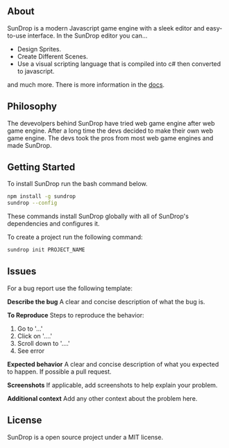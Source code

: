 
## About

SunDrop is a modern Javascript game engine with a sleek editor and easy-to-use interface. In the SunDrop editor you can...

* Design Sprites.
* Create Different Scenes.
* Use a visual scripting language that is compiled into c# then converted to javascript.

and much more. There is more information in the [docs](https://gapplecider.github.io/SunDrop/).


## Philosophy 

The devevolpers behind SunDrop have tried web game engine after web game engine. After a long time the devs decided to make their own web game engine. The devs took the pros from most web game engines and made SunDrop.


## Getting Started

To install SunDrop run the bash command below.

```bash
npm install -g sundrop
sundrop --config
```

These commands install SunDrop globally with all of SunDrop's dependencies and configures it.

To create a project run the following command:
```bash
sundrop init PROJECT_NAME
```


## Issues 
 
 For a bug report use the following template:

**Describe the bug**
A clear and concise description of what the bug is.

**To Reproduce**
Steps to reproduce the behavior:

1. Go to '...'
2. Click on '....'
3. Scroll down to '....'
4. See error

**Expected behavior**
A clear and concise description of what you expected to happen. If possible a pull request.

**Screenshots**
If applicable, add screenshots to help explain your problem.

**Additional context**
Add any other context about the problem here.


## License
SunDrop is a open source project under a MIT license.

